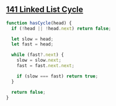 ## [141 Linked List Cycle](https://leetcode.com/problems/linked-list-cycle/description/)

<!-- notecardId: 1741803808429 -->

```js
function hasCycle(head) {
  if (!head || !head.next) return false;

  let slow = head;
  let fast = head;

  while (fast?.next) {
    slow = slow.next;
    fast = fast.next.next;

    if (slow === fast) return true;
  }

  return false;
}
```
